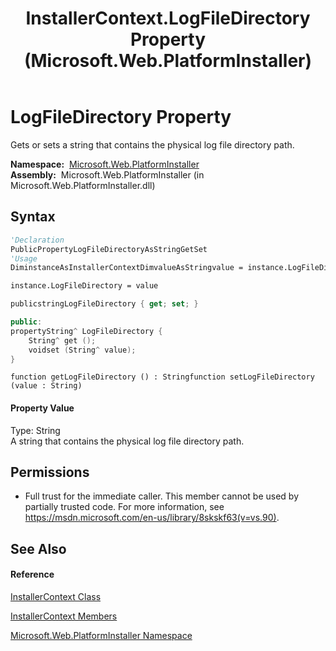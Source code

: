 ﻿---
title: InstallerContext.LogFileDirectory Property  (Microsoft.Web.PlatformInstaller)
TOCTitle: LogFileDirectory Property
ms:assetid: P:Microsoft.Web.PlatformInstaller.InstallerContext.LogFileDirectory
ms:mtpsurl: https://msdn.microsoft.com/en-us/library/microsoft.web.platforminstaller.installercontext.logfiledirectory(v=VS.90)
ms:contentKeyID: 22049598
ms.date: 05/02/2012
mtps_version: v=VS.90
f1_keywords:
- Microsoft.Web.PlatformInstaller.InstallerContext.LogFileDirectory
- Microsoft.Web.PlatformInstaller.InstallerContext.get_LogFileDirectory
- Microsoft.Web.PlatformInstaller.InstallerContext.set_LogFileDirectory
dev_langs:
- CSharp
- JScript
- VB
- c++
api_location:
- Microsoft.Web.PlatformInstaller.dll
api_name:
- Microsoft.Web.PlatformInstaller.InstallerContext.get_LogFileDirectory
- Microsoft.Web.PlatformInstaller.InstallerContext.LogFileDirectory
- Microsoft.Web.PlatformInstaller.InstallerContext.set_LogFileDirectory
api_type:
- Managed
topic_type:
- apiref
- kbSyntax
product_family_name: VS
ROBOTS: INDEX,FOLLOW
---

# LogFileDirectory Property

Gets or sets a string that contains the physical log file directory path.

**Namespace:**  [Microsoft.Web.PlatformInstaller](microsoft-web-platforminstaller-namespace.md)  
**Assembly:**  Microsoft.Web.PlatformInstaller (in Microsoft.Web.PlatformInstaller.dll)

## Syntax

``` vb
'Declaration
PublicPropertyLogFileDirectoryAsStringGetSet
'Usage
DiminstanceAsInstallerContextDimvalueAsStringvalue = instance.LogFileDirectory

instance.LogFileDirectory = value
```

``` csharp
publicstringLogFileDirectory { get; set; }
```

``` c++
public:
propertyString^ LogFileDirectory {
    String^ get ();
    voidset (String^ value);
}
```

``` jscript
function getLogFileDirectory () : Stringfunction setLogFileDirectory (value : String)
```

#### Property Value

Type: String  
A string that contains the physical log file directory path.  

## Permissions

  - Full trust for the immediate caller. This member cannot be used by partially trusted code. For more information, see <https://msdn.microsoft.com/en-us/library/8skskf63(v=vs.90)>.

## See Also

#### Reference

[InstallerContext Class](installercontext-class-microsoft-web-platforminstaller.md)

[InstallerContext Members](installercontext-members-microsoft-web-platforminstaller.md)

[Microsoft.Web.PlatformInstaller Namespace](microsoft-web-platforminstaller-namespace.md)

